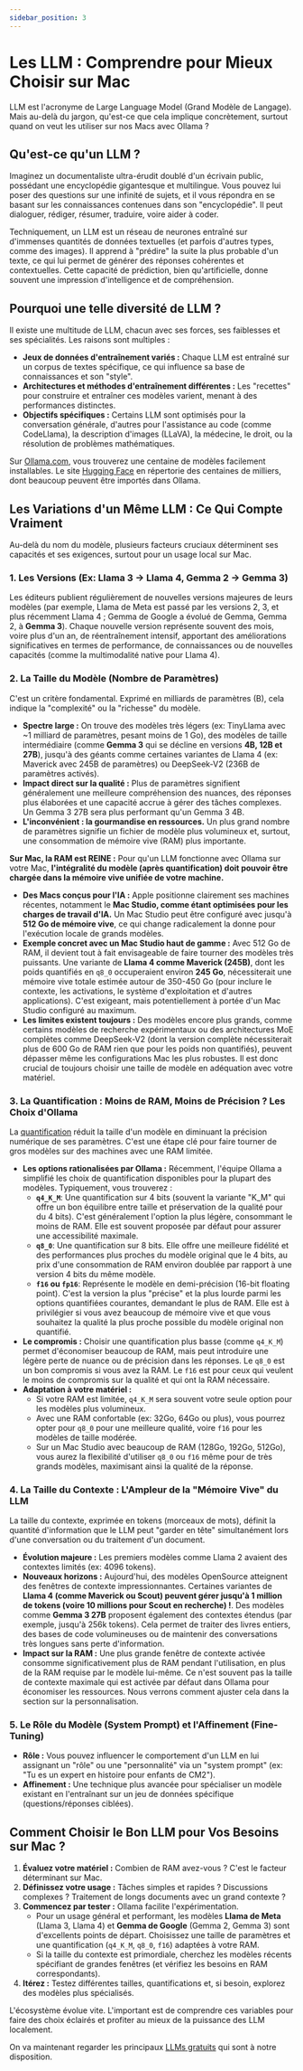 ```yaml
---
sidebar_position: 3
---
```


# Les LLM : Comprendre pour Mieux Choisir sur Mac

LLM est l'acronyme de Large Language Model (Grand Modèle de Langage). Mais au-delà du jargon, qu'est-ce que cela implique concrètement, surtout quand on veut les utiliser sur nos Macs avec Ollama ?

## Qu'est-ce qu'un LLM ?

Imaginez un documentaliste ultra-érudit doublé d'un écrivain public, possédant une encyclopédie gigantesque et multilingue. Vous pouvez lui poser des questions sur une infinité de sujets, et il vous répondra en se basant sur les connaissances contenues dans son "encyclopédie". Il peut dialoguer, rédiger, résumer, traduire, voire aider à coder.

Techniquement, un LLM est un réseau de neurones entraîné sur d'immenses quantités de données textuelles (et parfois d'autres types, comme des images). Il apprend à "prédire" la suite la plus probable d'un texte, ce qui lui permet de générer des réponses cohérentes et contextuelles. Cette capacité de prédiction, bien qu'artificielle, donne souvent une impression d'intelligence et de compréhension.

## Pourquoi une telle diversité de LLM ?

Il existe une multitude de LLM, chacun avec ses forces, ses faiblesses et ses spécialités. Les raisons sont multiples :

*   **Jeux de données d'entraînement variés :** Chaque LLM est entraîné sur un corpus de textes spécifique, ce qui influence sa base de connaissances et son "style".
*   **Architectures et méthodes d'entraînement différentes :** Les "recettes" pour construire et entraîner ces modèles varient, menant à des performances distinctes.
*   **Objectifs spécifiques :** Certains LLM sont optimisés pour la conversation générale, d'autres pour l'assistance au code (comme CodeLlama), la description d'images (LLaVA), la médecine, le droit, ou la résolution de problèmes mathématiques.

Sur [Ollama.com](https://ollama.com), vous trouverez une centaine de modèles facilement installables. Le site [Hugging Face](https://huggingface.co) en répertorie des centaines de milliers, dont beaucoup peuvent être importés dans Ollama.

## Les Variations d'un Même LLM : Ce Qui Compte Vraiment

Au-delà du nom du modèle, plusieurs facteurs cruciaux déterminent ses capacités et ses exigences, surtout pour un usage local sur Mac.

### 1. Les Versions (Ex: Llama 3 -> Llama 4, Gemma 2 -> Gemma 3)

Les éditeurs publient régulièrement de nouvelles versions majeures de leurs modèles (par exemple, Llama de Meta est passé par les versions 2, 3, et plus récemment Llama 4 ; Gemma de Google a évolué de Gemma, Gemma 2, à **Gemma 3**). Chaque nouvelle version représente souvent des mois, voire plus d'un an, de réentraînement intensif, apportant des améliorations significatives en termes de performance, de connaissances ou de nouvelles capacités (comme la multimodalité native pour Llama 4).

### 2. La Taille du Modèle (Nombre de Paramètres)

C'est un critère fondamental. Exprimé en milliards de paramètres (B), cela indique la "complexité" ou la "richesse" du modèle.

*   **Spectre large :** On trouve des modèles très légers (ex: TinyLlama avec ~1 milliard de paramètres, pesant moins de 1 Go), des modèles de taille intermédiaire (comme **Gemma 3** qui se décline en versions **4B, 12B et 27B**), jusqu'à des géants comme certaines variantes de Llama 4 (ex: Maverick avec 245B de paramètres) ou DeepSeek-V2 (236B de paramètres activés).
*   **Impact direct sur la qualité :** Plus de paramètres signifient généralement une meilleure compréhension des nuances, des réponses plus élaborées et une capacité accrue à gérer des tâches complexes. Un Gemma 3 27B sera plus performant qu'un Gemma 3 4B.
*   **L'inconvénient : la gourmandise en ressources.** Un plus grand nombre de paramètres signifie un fichier de modèle plus volumineux et, surtout, une consommation de mémoire vive (RAM) plus importante.

**Sur Mac, la RAM est REINE :** Pour qu'un LLM fonctionne avec Ollama sur votre Mac, **l'intégralité du modèle (après quantification) doit pouvoir être chargée dans la mémoire vive unifiée de votre machine.**

*   **Des Macs conçus pour l'IA :** Apple positionne clairement ses machines récentes, notamment le **Mac Studio, comme étant optimisées pour les charges de travail d'IA.** Un Mac Studio peut être configuré avec jusqu'à **512 Go de mémoire vive**, ce qui change radicalement la donne pour l'exécution locale de grands modèles.
*   **Exemple concret avec un Mac Studio haut de gamme :** Avec 512 Go de RAM, il devient tout à fait envisageable de faire tourner des modèles très puissants. Une variante de **Llama 4 comme Maverick (245B)**, dont les poids quantifiés en `q8_0` occuperaient environ **245 Go**, nécessiterait une mémoire vive totale estimée autour de 350-450 Go (pour inclure le contexte, les activations, le système d'exploitation et d'autres applications). C'est exigeant, mais potentiellement à portée d'un Mac Studio configuré au maximum.
*   **Les limites existent toujours :** Des modèles encore plus grands, comme certains modèles de recherche expérimentaux ou des architectures MoE complètes comme DeepSeek-V2 (dont la version complète nécessiterait plus de 600 Go de RAM rien que pour les poids non quantifiés), peuvent dépasser même les configurations Mac les plus robustes. Il est donc crucial de toujours choisir une taille de modèle en adéquation avec votre matériel.

### 3. La Quantification : Moins de RAM, Moins de Précision ? Les Choix d'Ollama

La [quantification](/learn/principes/quantisation) réduit la taille d'un modèle en diminuant la précision numérique de ses paramètres. C'est une étape clé pour faire tourner de gros modèles sur des machines avec une RAM limitée.

*   **Les options rationalisées par Ollama :** Récemment, l'équipe Ollama a simplifié les choix de quantification disponibles pour la plupart des modèles. Typiquement, vous trouverez :
    *   **`q4_K_M`**: Une quantification sur 4 bits (souvent la variante "K_M" qui offre un bon équilibre entre taille et préservation de la qualité pour du 4 bits). C'est généralement l'option la plus légère, consommant le moins de RAM. Elle est souvent proposée par défaut pour assurer une accessibilité maximale.
    *   **`q8_0`**: Une quantification sur 8 bits. Elle offre une meilleure fidélité et des performances plus proches du modèle original que le 4 bits, au prix d'une consommation de RAM environ doublée par rapport à une version 4 bits du même modèle.
    *   **`f16` ou `fp16`**: Représente le modèle en demi-précision (16-bit floating point). C'est la version la plus "précise" et la plus lourde parmi les options quantifiées courantes, demandant le plus de RAM. Elle est à privilégier si vous avez beaucoup de mémoire vive et que vous souhaitez la qualité la plus proche possible du modèle original non quantifié.
*   **Le compromis :** Choisir une quantification plus basse (comme `q4_K_M`) permet d'économiser beaucoup de RAM, mais peut introduire une légère perte de nuance ou de précision dans les réponses. Le `q8_0` est un bon compromis si vous avez la RAM. Le `f16` est pour ceux qui veulent le moins de compromis sur la qualité et qui ont la RAM nécessaire.
*   **Adaptation à votre matériel :**
    *   Si votre RAM est limitée, `q4_K_M` sera souvent votre seule option pour les modèles plus volumineux.
    *   Avec une RAM confortable (ex: 32Go, 64Go ou plus), vous pourrez opter pour `q8_0` pour une meilleure qualité, voire `f16` pour les modèles de taille modérée.
    *   Sur un Mac Studio avec beaucoup de RAM (128Go, 192Go, 512Go), vous aurez la flexibilité d'utiliser `q8_0` ou `f16` même pour de très grands modèles, maximisant ainsi la qualité de la réponse.

### 4. La Taille du Contexte : L'Ampleur de la "Mémoire Vive" du LLM

La taille du contexte, exprimée en tokens (morceaux de mots), définit la quantité d'information que le LLM peut "garder en tête" simultanément lors d'une conversation ou du traitement d'un document.

*   **Évolution majeure :** Les premiers modèles comme Llama 2 avaient des contextes limités (ex: 4096 tokens).
*   **Nouveaux horizons :** Aujourd'hui, des modèles OpenSource atteignent des fenêtres de contexte impressionnantes. Certaines variantes de **Llama 4 (comme Maverick ou Scout) peuvent gérer jusqu'à 1 million de tokens (voire 10 millions pour Scout en recherche) !**. Des modèles comme **Gemma 3 27B** proposent également des contextes étendus (par exemple, jusqu'à 256k tokens). Cela permet de traiter des livres entiers, des bases de code volumineuses ou de maintenir des conversations très longues sans perte d'information.
*   **Impact sur la RAM :** Une plus grande fenêtre de contexte activée consomme significativement plus de RAM pendant l'utilisation, en plus de la RAM requise par le modèle lui-même. Ce n'est souvent pas la taille de contexte maximale qui est activée par défaut dans Ollama pour économiser les ressources. Nous verrons comment ajuster cela dans la section sur la personnalisation.

### 5. Le Rôle du Modèle (System Prompt) et l'Affinement (Fine-Tuning)

*   **Rôle :** Vous pouvez influencer le comportement d'un LLM en lui assignant un "rôle" ou une "personnalité" via un "system prompt" (ex: "Tu es un expert en histoire pour enfants de CM2").
*   **Affinement :** Une technique plus avancée pour spécialiser un modèle existant en l'entraînant sur un jeu de données spécifique (questions/réponses ciblées).

## Comment Choisir le Bon LLM pour Vos Besoins sur Mac ?

1.  **Évaluez votre matériel :** Combien de RAM avez-vous ? C'est le facteur déterminant sur Mac.
2.  **Définissez votre usage :** Tâches simples et rapides ? Discussions complexes ? Traitement de longs documents avec un grand contexte ?
3.  **Commencez par tester :** Ollama facilite l'expérimentation.
    *   Pour un usage général et performant, les modèles **Llama de Meta** (Llama 3, Llama 4) et **Gemma de Google** (Gemma 2, Gemma 3) sont d'excellents points de départ. Choisissez une taille de paramètres et une quantification (`q4_K_M`, `q8_0`, `f16`) adaptées à votre RAM.
    *   Si la taille du contexte est primordiale, cherchez les modèles récents spécifiant de grandes fenêtres (et vérifiez les besoins en RAM correspondants).
4.  **Itérez :** Testez différentes tailles, quantifications et, si besoin, explorez des modèles plus spécialisés.

L'écosystème évolue vite. L'important est de comprendre ces variables pour faire des choix éclairés et profiter au mieux de la puissance des LLM localement.

On va maintenant regarder les principaux [LLMs gratuits](/category/llms-gratuits) qui sont à notre disposition.